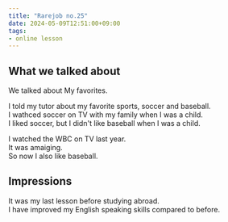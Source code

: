 ```yaml
---
title: "Rarejob no.25"
date: 2024-05-09T12:51:00+09:00
tags:
- online lesson
---
```


## What we talked about

We talked about My favorites.

I told my tutor about my favorite sports, soccer and baseball.  
I wathced soccer on TV with my family when I was a child.  
I liked soccer, but I didn't like baseball when I was a child.  

I watched the WBC on TV last year.  
It was amaiging.  
So now I also like baseball.

## Impressions

It was my last lesson before studying abroad.  
I have improved my English speaking skills compared to before.